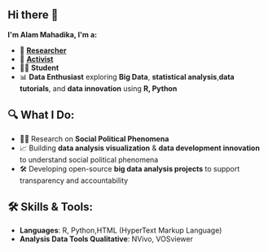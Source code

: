 ## Hi there 👋 


**I'm  Alam Mahadika, I'm  a:** 
- 🔎 [**Researcher**](https://psm.umy.ac.id/id/alam-mahadika/)
- 📣 [**Activist**](https://kisp-id.org/)
- 👨‍🎓 **Student**  
- 📊 **Data Enthusiast** exploring **Big Data**, **statistical analysis**,**data tutorials**, and **data innovation** using **R, Python**

## 🔍 What I Do:
- 🧑‍🔬 Research on **Social Political Phenomena**  
- 📈 Building **data analysis visualization** & **data development innovation** to understand social political phenomena  
- 🛠️ Developing open-source **big data analysis projects** to support transparency and accountability  

## 🛠️ Skills & Tools:
- **Languages**: R, Python,HTML (HyperText Markup Language)   
- **Analysis Data Tools Qualitative**: NVivo, VOSviewer
  
